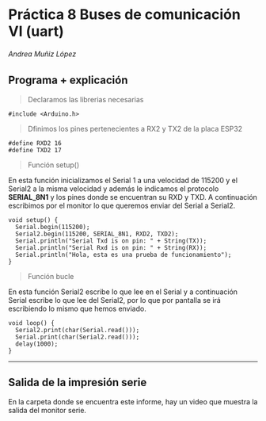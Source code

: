 # Práctica 8 Buses de comunicación VI (uart)
###### Andrea Muñiz López
<p></p>

## Programa + explicación

> Declaramos las librerias necesarias

```
#include <Arduino.h>
```

> Dfinimos los pines pertenecientes a RX2 y TX2 de la placa ESP32

```
#define RXD2 16
#define TXD2 17
```

> Función setup()

En esta función inicializamos el Serial 1 a una velocidad de 115200 y el Serial2 a la misma velocidad y además le indicamos el protocolo __SERIAL_8N1__ y los pines donde se encuentran su RXD y TXD.
A continuación escribimos por el monitor lo que queremos enviar del Serial a Serial2.

```
void setup() {
  Serial.begin(115200);
  Serial2.begin(115200, SERIAL_8N1, RXD2, TXD2);
  Serial.println("Serial Txd is on pin: " + String(TX));
  Serial.println("Serial Rxd is on pin: " + String(RX));
  Serial.println("Hola, esta es una prueba de funcionamiento");
}
```

> Función bucle

En esta función Serial2 escribe lo que lee en el Serial y a continuación Serial escribe lo que lee del Serial2, por lo que por pantalla se irá escribiendo lo mismo que hemos enviado.

```
void loop() {
  Serial2.print(char(Serial.read()));
  Serial.print(char(Serial2.read()));
  delay(1000);
}
```

***

## Salida de la impresión serie

En la carpeta donde se encuentra este informe, hay un video que muestra la salida del monitor serie.
